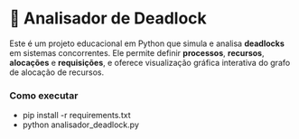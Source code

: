 # 🧠 Analisador de Deadlock

Este é um projeto educacional em Python que simula e analisa **deadlocks** em sistemas concorrentes. Ele permite definir **processos**, **recursos**, **alocações** e **requisições**, e oferece visualização gráfica interativa do grafo de alocação de recursos.


### Como executar
- pip install -r requirements.txt
- python analisador_deadlock.py
